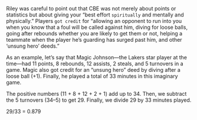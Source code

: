 Riley was careful to point out that CBE was not merely about points
or statistics but about giving your “best effort `spiritually` and mentally
and physically.” Players `got credit` for “allowing an opponent to run
into you when you know that a foul will be called against him, diving
for loose balls, going after rebounds whether you are likely to get them
or not, helping a teammate when the player he’s guarding has surged
past him, and other ‘unsung hero’ deeds.”

As an example, let’s say that Magic Johnson—the Lakers star player
at the time—had 11 points, 8 rebounds, 12 assists, 2 steals, and 5
turnovers in a game. Magic also got credit for an “unsung hero” deed
by diving after a loose ball (+1). Finally, he played a total of 33 minutes
in this imaginary game.

The positive numbers (11 + 8 + 12 + 2 + 1) add up to 34. Then, we
subtract the 5 turnovers (34–5) to get 29. Finally, we divide 29 by 33
minutes played.

29/33 = 0.879